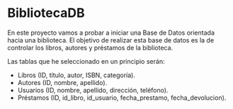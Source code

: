 # BibliotecaDB

En este proyecto vamos a probar a iniciar una Base de Datos orientada hacia una biblioteca. El objetivo de realizar esta base de datos es la de controlar los libros, autores y préstamos de la biblioteca.

Las tablas que he seleccionado en un principio serán:
- Libros (ID, título, autor, ISBN, categoría).
- Autores (ID, nombre, apellido).
- Usuarios (ID, nombre, apellido, dirección, teléfono).
- Préstamos (ID, id_libro, id_usuario, fecha_prestamo, fecha_devolucion).